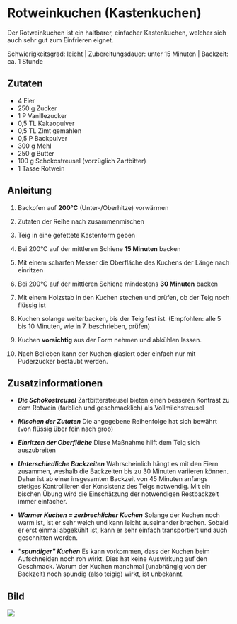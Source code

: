 # Rotweinkuchen (Kastenkuchen)

Der Rotweinkuchen ist ein haltbarer, einfacher Kastenkuchen, welcher sich auch sehr gut zum Einfrieren eignet.
  
Schwierigkeitsgrad: leicht | Zubereitungsdauer: unter 15 Minuten | Backzeit: ca. 1 Stunde

## Zutaten

* 4 Eier
* 250 g Zucker
* 1 P Vanillezucker
* 0,5 TL Kakaopulver
* 0,5 TL Zimt gemahlen
* 0,5 P Backpulver
* 300 g Mehl
* 250 g Butter
* 100 g Schokostreusel (vorzüglich Zartbitter)
* 1 Tasse Rotwein

## Anleitung

1. Backofen auf **200°C** (Unter-/Oberhitze) vorwärmen

2. Zutaten der Reihe nach zusammenmischen

3. Teig in eine gefettete Kastenform geben

4. Bei 200°C auf der mittleren Schiene **15 Minuten** backen

5. Mit einem scharfen Messer die Oberfläche des Kuchens der Länge nach einritzen

6. Bei 200°C auf der mittleren Schiene mindestens **30 Minuten** backen

7. Mit einem Holzstab in den Kuchen stechen und prüfen, ob der Teig noch flüssig ist

8. Kuchen solange weiterbacken, bis der Teig fest ist. (Empfohlen: alle 5 bis 10 Minuten, wie in 7. beschrieben, prüfen)

9. Kuchen **vorsichtig** aus der Form nehmen und abkühlen lassen.

10. Nach Belieben kann der Kuchen glasiert oder einfach nur mit Puderzucker bestäubt werden.

## Zusatzinformationen

* ***Die Schokostreusel*** Zartbitterstreusel bieten einen besseren Kontrast zu dem Rotwein (farblich und geschmacklich) als Vollmilchstreusel  
  
* ***Mischen der Zutaten*** Die angegebene Reihenfolge hat sich bewährt (von flüssig über fein nach grob)  
  
* ***Einritzen der Oberfläche*** Diese Maßnahme hilft dem Teig sich auszubreiten   
  
* ***Unterschiedliche Backzeiten*** Wahrscheinlich hängt es mit den Eiern zusammen, weshalb die Backzeiten bis zu 30 Minuten variieren können.
Daher ist ab einer insgesamten Backzeit von 45 Minuten anfangs stetiges Kontrollieren der Konsistenz des Teigs notwendig.
Mit ein bischen Übung wird die Einschätzung der notwendigen Restbackzeit immer einfacher.  
  
* ***Warmer Kuchen = zerbrechlicher Kuchen*** Solange der Kuchen noch warm ist, ist er sehr weich und kann leicht auseinander brechen.
Sobald er erst einmal abgekühlt ist, kann er sehr einfach transportiert und auch geschnitten werden.  
  
* ***"spundiger" Kuchen*** Es kann vorkommen, dass der Kuchen beim Aufschneiden noch roh wirkt. Dies hat keine Auswirkung auf den Geschmack.
Warum der Kuchen manchmal (unabhängig von der Backzeit) noch spundig (also teigig) wirkt, ist unbekannt.

## Bild

<img src="lets_git_kochbuch/images/rotweinkuchen.jpg"/>
